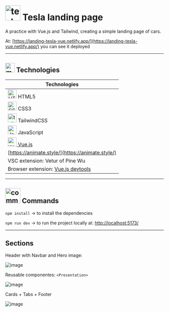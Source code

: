 # <img width="48" height="48" src="https://img.icons8.com/color/48/tesla-logo.png" alt="tesla logo"/> Tesla landing page

A practice with Vue.js and Tailwind, creating a simple landing page of cars.

At: [https://landing-tesla-vue.netlify.app/](https://landing-tesla-vue.netlify.app/) you can see it deployed

---

## <img width="30" height="30" src="https://img.icons8.com/cotton/30/monitor--v1.png" alt="monitor"/> Technologies

| Technologies |
| ------------ |
| <img width="28" height="28" src="https://img.icons8.com/color/28/html-5--v1.png" alt="HTML5 icon"/> HTML5 |
| <img width="28" height="28" src="https://img.icons8.com/color/28/css3.png" alt="CSS3 icon"/> CSS3 |
| <img width="28" height="28" src="https://img.icons8.com/color/48/tailwindcss.png" alt="tailwind.css"/> TailwindCSS |
| <img width="28" height="28" src="https://img.icons8.com/color/28/javascript.png" alt="JavaScript icon"/> JavaScript |
| [<img width="28" height="28" src="https://img.icons8.com/fluency/28/vuejs.png" alt="vue.js"/> Vue.js](https://vuejs.org/) |
| [https://animate.style/](https://animate.style/) |
| VSC extension: Vetur of Pine Wu |
| Browser extension: [Vue.js devtools](https://devtools.vuejs.org/) |


---

## <img width="48" height="48" src="https://img.icons8.com/color/48/command-line.png" alt="command line"/> Commands

`npm install` -> to install the dependencies

`npm run dev` -> to run the project locally at: [http://localhost:5173/](http://localhost:5173/)

---

## Sections

Header with Navbar and Hero image:

![image](https://github.com/eugenia1984/vue-js/assets/72580574/e4c9ed06-e340-41ed-8dff-3b46493d3e27)

Reusable componentes: `<Presentation>`

![image](https://github.com/eugenia1984/vue-js/assets/72580574/749bbef8-dcfa-42e0-a107-6e2c2a011fee)

Cards + Tabs + Footer

![image](https://github.com/eugenia1984/vue-js/assets/72580574/fb351563-cb68-4554-a655-0e8ea535f3a9)
